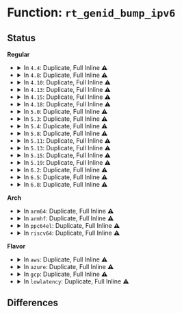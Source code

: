 # Function: <code>rt_genid_bump_ipv6</code>

## Status
<b>Regular</b>
<ul>
<li>
<details>
<summary>In <code>4.4</code>: Duplicate, Full Inline ⚠️</summary>

**Collision:** Static Duplication

**Inline:** Full

**Transformation:** False

**Instances:**

```
In security/selinux/ss/services.c (ffffffff813593c3)
Location: include/net/net_namespace.h:349
Inline: True
Inline callers:
  - security/selinux/ss/services.c:security_load_policy
  - security/selinux/ss/services.c:security_load_policy
  - security/selinux/ss/services.c:security_set_bools
```
```
In net/xfrm/xfrm_policy.c (ffffffff817b42b1)
Location: include/net/net_namespace.h:349
Inline: True
Inline callers:
  - net/xfrm/xfrm_policy.c:xfrm_policy_insert
```
```
In net/ipv6/addrconf.c (ffffffff817cc4cb)
Location: include/net/net_namespace.h:349
Inline: True
Inline callers:
  - net/ipv6/addrconf.c:__ipv6_ifa_notify
```
</details>
</li>
<li>
<details>
<summary>In <code>4.8</code>: Duplicate, Full Inline ⚠️</summary>

**Collision:** Static Duplication

**Inline:** Full

**Transformation:** False

**Instances:**

```
In security/selinux/ss/services.c (ffffffff8138f99b)
Location: include/net/net_namespace.h:352
Inline: True
Inline callers:
  - security/selinux/ss/services.c:security_set_bools
  - security/selinux/ss/services.c:security_load_policy
  - security/selinux/ss/services.c:security_load_policy
```
```
In net/xfrm/xfrm_policy.c (ffffffff81821461)
Location: include/net/net_namespace.h:352
Inline: True
Inline callers:
  - net/xfrm/xfrm_policy.c:xfrm_policy_insert
```
```
In net/ipv6/addrconf.c (ffffffff81838f20)
Location: include/net/net_namespace.h:352
Inline: True
Inline callers:
  - net/ipv6/addrconf.c:__ipv6_ifa_notify
```
</details>
</li>
<li>
<details>
<summary>In <code>4.10</code>: Duplicate, Full Inline ⚠️</summary>

**Collision:** Static Duplication

**Inline:** Full

**Transformation:** False

**Instances:**

```
In security/selinux/ss/services.c (ffffffff813a65bb)
Location: include/net/net_namespace.h:353
Inline: True
Inline callers:
  - security/selinux/ss/services.c:security_set_bools
  - security/selinux/ss/services.c:security_load_policy
  - security/selinux/ss/services.c:security_load_policy
```
```
In net/xfrm/xfrm_policy.c (ffffffff81852c71)
Location: include/net/net_namespace.h:353
Inline: True
Inline callers:
  - net/xfrm/xfrm_policy.c:xfrm_policy_insert
```
```
In net/ipv6/addrconf.c (ffffffff8186a940)
Location: include/net/net_namespace.h:353
Inline: True
Inline callers:
  - net/ipv6/addrconf.c:__ipv6_ifa_notify
  - net/ipv6/addrconf.c:addrconf_dad_completed
  - net/ipv6/addrconf.c:add_addr
```
</details>
</li>
<li>
<details>
<summary>In <code>4.13</code>: Duplicate, Full Inline ⚠️</summary>

**Collision:** Static Duplication

**Inline:** Full

**Transformation:** False

**Instances:**

```
In security/selinux/ss/services.c (ffffffff813bd00f)
Location: include/net/net_namespace.h:361
Inline: True
Inline callers:
  - security/selinux/ss/services.c:security_set_bools
  - security/selinux/ss/services.c:security_load_policy
  - security/selinux/ss/services.c:security_load_policy
```
```
In net/xfrm/xfrm_policy.c (ffffffff8187690e)
Location: include/net/net_namespace.h:361
Inline: True
Inline callers:
  - net/xfrm/xfrm_policy.c:xfrm_policy_insert
```
```
In net/ipv6/addrconf.c (ffffffff8188ee9f)
Location: include/net/net_namespace.h:361
Inline: True
Inline callers:
  - net/ipv6/addrconf.c:__ipv6_ifa_notify
  - net/ipv6/addrconf.c:addrconf_dad_completed
  - net/ipv6/addrconf.c:add_addr
```
</details>
</li>
<li>
<details>
<summary>In <code>4.15</code>: Duplicate, Full Inline ⚠️</summary>

**Collision:** Static Duplication

**Inline:** Full

**Transformation:** False

**Instances:**

```
In security/selinux/ss/services.c (ffffffff813e317b)
Location: include/net/net_namespace.h:373
Inline: True
Inline callers:
  - security/selinux/ss/services.c:security_set_bools
  - security/selinux/ss/services.c:security_load_policy
  - security/selinux/ss/services.c:security_load_policy
```
```
In net/xfrm/xfrm_policy.c (ffffffff818f66e9)
Location: include/net/net_namespace.h:373
Inline: True
Inline callers:
  - net/xfrm/xfrm_policy.c:xfrm_policy_insert
```
```
In net/ipv6/addrconf.c (ffffffff819104ef)
Location: include/net/net_namespace.h:373
Inline: True
Inline callers:
  - net/ipv6/addrconf.c:__ipv6_ifa_notify
  - net/ipv6/addrconf.c:addrconf_dad_completed
  - net/ipv6/addrconf.c:add_addr
```
</details>
</li>
<li>
<details>
<summary>In <code>4.18</code>: Duplicate, Full Inline ⚠️</summary>

**Collision:** Static Duplication

**Inline:** Full

**Transformation:** False

**Instances:**

```
In security/selinux/ss/services.c (ffffffff8141390b)
Location: include/net/net_namespace.h:411
Inline: True
Inline callers:
  - security/selinux/ss/services.c:security_set_bools
  - security/selinux/ss/services.c:security_load_policy
  - security/selinux/ss/services.c:security_load_policy
```
```
In net/xfrm/xfrm_policy.c (ffffffff8194d963)
Location: include/net/net_namespace.h:411
Inline: True
Inline callers:
  - net/xfrm/xfrm_policy.c:xfrm_policy_insert
```
```
In net/ipv6/addrconf.c (ffffffff81967909)
Location: include/net/net_namespace.h:411
Inline: True
Inline callers:
  - net/ipv6/addrconf.c:__ipv6_ifa_notify
  - net/ipv6/addrconf.c:addrconf_dad_completed
  - net/ipv6/addrconf.c:add_addr
```
</details>
</li>
<li>
<details>
<summary>In <code>5.0</code>: Duplicate, Full Inline ⚠️</summary>

**Collision:** Static Duplication

**Inline:** Full

**Transformation:** False

**Instances:**

```
In security/selinux/ss/services.c (ffffffff8142fe38)
Location: include/net/net_namespace.h:414
Inline: True
Inline callers:
  - security/selinux/ss/services.c:security_set_bools
  - security/selinux/ss/services.c:security_load_policy
  - security/selinux/ss/services.c:security_load_policy
```
```
In net/xfrm/xfrm_policy.c (ffffffff81980df2)
Location: include/net/net_namespace.h:414
Inline: True
Inline callers:
  - net/xfrm/xfrm_policy.c:xfrm_policy_insert
```
```
In net/ipv6/addrconf.c (ffffffff8199cfe5)
Location: include/net/net_namespace.h:414
Inline: True
Inline callers:
  - net/ipv6/addrconf.c:__ipv6_ifa_notify
  - net/ipv6/addrconf.c:addrconf_dad_completed
  - net/ipv6/addrconf.c:add_addr
```
</details>
</li>
<li>
<details>
<summary>In <code>5.3</code>: Duplicate, Full Inline ⚠️</summary>

**Collision:** Static Duplication

**Inline:** Full

**Transformation:** False

**Instances:**

```
In security/selinux/ss/services.c (ffffffff8145d7cd)
Location: include/net/net_namespace.h:428
Inline: True
Inline callers:
  - security/selinux/ss/services.c:security_set_bools
  - security/selinux/ss/services.c:security_load_policy
  - security/selinux/ss/services.c:security_load_policy
```
```
In net/xfrm/xfrm_policy.c (ffffffff819eaba3)
Location: include/net/net_namespace.h:428
Inline: True
Inline callers:
  - net/xfrm/xfrm_policy.c:xfrm_policy_insert
```
```
In net/ipv6/addrconf.c (ffffffff81a091c7)
Location: include/net/net_namespace.h:428
Inline: True
Inline callers:
  - net/ipv6/addrconf.c:__ipv6_ifa_notify
  - net/ipv6/addrconf.c:addrconf_dad_completed
  - net/ipv6/addrconf.c:add_addr
```
</details>
</li>
<li>
<details>
<summary>In <code>5.4</code>: Duplicate, Full Inline ⚠️</summary>

**Collision:** Static Duplication

**Inline:** Full

**Transformation:** False

**Instances:**

```
In security/selinux/ss/services.c (ffffffff8147757d)
Location: include/net/net_namespace.h:437
Inline: True
Inline callers:
  - security/selinux/ss/services.c:security_set_bools
  - security/selinux/ss/services.c:security_load_policy
  - security/selinux/ss/services.c:security_load_policy
```
```
In net/xfrm/xfrm_policy.c (ffffffff81a21ba3)
Location: include/net/net_namespace.h:437
Inline: True
Inline callers:
  - net/xfrm/xfrm_policy.c:xfrm_policy_insert
```
```
In net/ipv6/addrconf.c (ffffffff81a3fe77)
Location: include/net/net_namespace.h:437
Inline: True
Inline callers:
  - net/ipv6/addrconf.c:__ipv6_ifa_notify
  - net/ipv6/addrconf.c:addrconf_dad_completed
  - net/ipv6/addrconf.c:add_addr
```
</details>
</li>
<li>
<details>
<summary>In <code>5.8</code>: Duplicate, Full Inline ⚠️</summary>

**Collision:** Static Duplication

**Inline:** Full

**Transformation:** False

**Instances:**

```
In security/selinux/ss/services.c (ffffffff814cc9b7)
Location: include/net/net_namespace.h:455
Inline: True
Inline callers:
  - security/selinux/ss/services.c:security_set_bools
  - security/selinux/ss/services.c:security_load_policy
  - security/selinux/ss/services.c:security_load_policy
```
```
In net/xfrm/xfrm_policy.c (ffffffff81b134de)
Location: include/net/net_namespace.h:455
Inline: True
Inline callers:
  - net/xfrm/xfrm_policy.c:xfrm_policy_insert
```
```
In net/ipv6/addrconf.c (ffffffff81b3bddd)
Location: include/net/net_namespace.h:455
Inline: True
Inline callers:
  - net/ipv6/addrconf.c:addrconf_dad_completed
  - net/ipv6/addrconf.c:add_addr
```
</details>
</li>
<li>
<details>
<summary>In <code>5.11</code>: Duplicate, Full Inline ⚠️</summary>

**Collision:** Static Duplication

**Inline:** Full

**Transformation:** False

**Instances:**

```
In security/selinux/ss/services.c (ffffffff814e5a3b)
Location: include/net/net_namespace.h:449
Inline: True
Inline callers:
  - security/selinux/ss/services.c:selinux_notify_policy_change
```
```
In net/xfrm/xfrm_policy.c (ffffffff81b21898)
Location: include/net/net_namespace.h:449
Inline: True
Inline callers:
  - net/xfrm/xfrm_policy.c:xfrm_policy_insert
```
```
In net/ipv6/addrconf.c (ffffffff81b4aaed)
Location: include/net/net_namespace.h:449
Inline: True
Inline callers:
  - net/ipv6/addrconf.c:addrconf_dad_completed
  - net/ipv6/addrconf.c:add_addr
```
</details>
</li>
<li>
<details>
<summary>In <code>5.13</code>: Duplicate, Full Inline ⚠️</summary>

**Collision:** Static Duplication

**Inline:** Full

**Transformation:** False

**Instances:**

```
In security/selinux/ss/services.c (ffffffff814ec31b)
Location: include/net/net_namespace.h:449
Inline: True
Inline callers:
  - security/selinux/ss/services.c:selinux_notify_policy_change
```
```
In net/xfrm/xfrm_policy.c (ffffffff81b0f4b8)
Location: include/net/net_namespace.h:449
Inline: True
Inline callers:
  - net/xfrm/xfrm_policy.c:xfrm_policy_insert
```
```
In net/ipv6/addrconf.c (ffffffff81b32002)
Location: include/net/net_namespace.h:449
Inline: True
Inline callers:
  - net/ipv6/addrconf.c:__ipv6_ifa_notify
  - net/ipv6/addrconf.c:addrconf_dad_completed
  - net/ipv6/addrconf.c:add_addr
```
</details>
</li>
<li>
<details>
<summary>In <code>5.15</code>: Duplicate, Full Inline ⚠️</summary>

**Collision:** Static Duplication

**Inline:** Full

**Transformation:** False

**Instances:**

```
In security/selinux/ss/services.c (ffffffff815460bb)
Location: include/net/net_namespace.h:451
Inline: True
Inline callers:
  - security/selinux/ss/services.c:selinux_notify_policy_change
```
```
In net/xfrm/xfrm_policy.c (ffffffff81bd28e8)
Location: include/net/net_namespace.h:451
Inline: True
Inline callers:
  - net/xfrm/xfrm_policy.c:xfrm_policy_insert
```
```
In net/ipv6/addrconf.c (ffffffff81bf80d2)
Location: include/net/net_namespace.h:451
Inline: True
Inline callers:
  - net/ipv6/addrconf.c:__ipv6_ifa_notify
  - net/ipv6/addrconf.c:addrconf_dad_completed
  - net/ipv6/addrconf.c:add_addr
```
</details>
</li>
<li>
<details>
<summary>In <code>5.19</code>: Duplicate, Full Inline ⚠️</summary>

**Collision:** Static Duplication

**Inline:** Full

**Transformation:** False

**Instances:**

```
In security/selinux/ss/services.c (ffffffff815de9f6)
Location: include/net/net_namespace.h:485
Inline: True
Inline callers:
  - security/selinux/ss/services.c:selinux_notify_policy_change
```
```
In net/xfrm/xfrm_policy.c (ffffffff81d69628)
Location: include/net/net_namespace.h:485
Inline: True
Inline callers:
  - net/xfrm/xfrm_policy.c:xfrm_policy_insert
```
```
In net/ipv6/addrconf.c (ffffffff81d91482)
Location: include/net/net_namespace.h:485
Inline: True
Inline callers:
  - net/ipv6/addrconf.c:__ipv6_ifa_notify
  - net/ipv6/addrconf.c:addrconf_dad_completed
  - net/ipv6/addrconf.c:add_addr
```
</details>
</li>
<li>
<details>
<summary>In <code>6.2</code>: Duplicate, Full Inline ⚠️</summary>

**Collision:** Static Duplication

**Inline:** Full

**Transformation:** False

**Instances:**

```
In security/selinux/ss/services.c (ffffffff8168d716)
Location: include/net/net_namespace.h:507
Inline: True
Inline callers:
  - security/selinux/ss/services.c:selinux_notify_policy_change
```
```
In net/xfrm/xfrm_policy.c (ffffffff81f34928)
Location: include/net/net_namespace.h:507
Inline: True
Inline callers:
  - net/xfrm/xfrm_policy.c:xfrm_policy_insert
```
```
In net/ipv6/addrconf.c (ffffffff81f5fbe2)
Location: include/net/net_namespace.h:507
Inline: True
Inline callers:
  - net/ipv6/addrconf.c:__ipv6_ifa_notify
  - net/ipv6/addrconf.c:addrconf_dad_completed
  - net/ipv6/addrconf.c:add_addr
```
</details>
</li>
<li>
<details>
<summary>In <code>6.5</code>: Duplicate, Full Inline ⚠️</summary>

**Collision:** Static Duplication

**Inline:** Full

**Transformation:** False

**Instances:**

```
In security/selinux/ss/services.c (ffffffff816c59ea)
Location: include/net/net_namespace.h:507
Inline: True
Inline callers:
  - security/selinux/ss/services.c:selinux_notify_policy_change
```
```
In net/xfrm/xfrm_policy.c (ffffffff81f94548)
Location: include/net/net_namespace.h:507
Inline: True
Inline callers:
  - net/xfrm/xfrm_policy.c:xfrm_policy_insert
```
```
In net/ipv6/addrconf.c (ffffffff81fbf912)
Location: include/net/net_namespace.h:507
Inline: True
Inline callers:
  - net/ipv6/addrconf.c:__ipv6_ifa_notify
  - net/ipv6/addrconf.c:addrconf_dad_completed
  - net/ipv6/addrconf.c:add_addr
```
</details>
</li>
<li>
<details>
<summary>In <code>6.8</code>: Duplicate, Full Inline ⚠️</summary>

**Collision:** Static Duplication

**Inline:** Full

**Transformation:** False

**Instances:**

```
In security/selinux/ss/services.c (ffffffff8170263a)
Location: include/net/net_namespace.h:520
Inline: True
Inline callers:
  - security/selinux/ss/services.c:selinux_notify_policy_change
```
```
In net/xfrm/xfrm_policy.c (ffffffff82061938)
Location: include/net/net_namespace.h:520
Inline: True
Inline callers:
  - net/xfrm/xfrm_policy.c:xfrm_policy_insert
```
```
In net/ipv6/addrconf.c (ffffffff8208cdb2)
Location: include/net/net_namespace.h:520
Inline: True
Inline callers:
  - net/ipv6/addrconf.c:__ipv6_ifa_notify
  - net/ipv6/addrconf.c:addrconf_dad_completed
  - net/ipv6/addrconf.c:add_addr
```
</details>
</li>
</ul>
<b>Arch</b>
<ul>
<li>
<details>
<summary>In <code>arm64</code>: Duplicate, Full Inline ⚠️</summary>

**Collision:** Static Duplication

**Inline:** Full

**Transformation:** False

**Instances:**

```
In security/selinux/ss/services.c (ffff80001056722c)
Location: include/net/net_namespace.h:437
Inline: True
Inline callers:
  - security/selinux/ss/services.c:security_set_bools
  - security/selinux/ss/services.c:security_load_policy
  - security/selinux/ss/services.c:security_load_policy
```
```
In net/xfrm/xfrm_policy.c (ffff800010cddee0)
Location: include/net/net_namespace.h:437
Inline: True
Inline callers:
  - net/xfrm/xfrm_policy.c:xfrm_policy_insert
```
```
In net/ipv6/addrconf.c (ffff800010d010f4)
Location: include/net/net_namespace.h:437
Inline: True
Inline callers:
  - net/ipv6/addrconf.c:__ipv6_ifa_notify
  - net/ipv6/addrconf.c:addrconf_dad_completed
  - net/ipv6/addrconf.c:add_addr
```
</details>
</li>
<li>
<details>
<summary>In <code>armhf</code>: Duplicate, Full Inline ⚠️</summary>

**Collision:** Static Duplication

**Inline:** Full

**Transformation:** False

**Instances:**

```
In security/selinux/ss/services.c (c071b7a8)
Location: include/net/net_namespace.h:437
Inline: True
Inline callers:
  - security/selinux/ss/services.c:security_set_bools
  - security/selinux/ss/services.c:security_load_policy
  - security/selinux/ss/services.c:security_load_policy
```
```
In net/xfrm/xfrm_policy.c (c0de8114)
Location: include/net/net_namespace.h:437
Inline: True
Inline callers:
  - net/xfrm/xfrm_policy.c:xfrm_policy_insert
```
```
In net/ipv6/addrconf.c (c0e08c30)
Location: include/net/net_namespace.h:437
Inline: True
Inline callers:
  - net/ipv6/addrconf.c:__ipv6_ifa_notify
  - net/ipv6/addrconf.c:addrconf_dad_completed
  - net/ipv6/addrconf.c:add_addr
```
</details>
</li>
<li>
<details>
<summary>In <code>ppc64el</code>: Duplicate, Full Inline ⚠️</summary>

**Collision:** Static Duplication

**Inline:** Full

**Transformation:** False

**Instances:**

```
In security/selinux/ss/services.c (c0000000006ca554)
Location: include/net/net_namespace.h:437
Inline: True
Inline callers:
  - security/selinux/ss/services.c:security_set_bools
  - security/selinux/ss/services.c:security_load_policy
  - security/selinux/ss/services.c:security_load_policy
```
```
In net/xfrm/xfrm_policy.c (c000000000dff2f8)
Location: include/net/net_namespace.h:437
Inline: True
Inline callers:
  - net/xfrm/xfrm_policy.c:xfrm_policy_insert
```
```
In net/ipv6/addrconf.c (c000000000e2af9c)
Location: include/net/net_namespace.h:437
Inline: True
Inline callers:
  - net/ipv6/addrconf.c:__ipv6_ifa_notify
  - net/ipv6/addrconf.c:addrconf_dad_completed
  - net/ipv6/addrconf.c:add_addr
```
</details>
</li>
<li>
<details>
<summary>In <code>riscv64</code>: Duplicate, Full Inline ⚠️</summary>

**Collision:** Static Duplication

**Inline:** Full

**Transformation:** False

**Instances:**

```
In security/selinux/ss/services.c (ffffffe0003bcfa4)
Location: include/net/net_namespace.h:437
Inline: True
Inline callers:
  - security/selinux/ss/services.c:security_set_bools
  - security/selinux/ss/services.c:security_load_policy
  - security/selinux/ss/services.c:security_load_policy
```
```
In net/xfrm/xfrm_policy.c (ffffffe00082d9c6)
Location: include/net/net_namespace.h:437
Inline: True
Inline callers:
  - net/xfrm/xfrm_policy.c:xfrm_policy_insert
```
```
In net/ipv6/addrconf.c (ffffffe00084b06a)
Location: include/net/net_namespace.h:437
Inline: True
Inline callers:
  - net/ipv6/addrconf.c:__ipv6_ifa_notify
  - net/ipv6/addrconf.c:addrconf_dad_completed
  - net/ipv6/addrconf.c:add_addr
```
</details>
</li>
</ul>
<b>Flavor</b>
<ul>
<li>
<details>
<summary>In <code>aws</code>: Duplicate, Full Inline ⚠️</summary>

**Collision:** Static Duplication

**Inline:** Full

**Transformation:** False

**Instances:**

```
In security/selinux/ss/services.c (ffffffff8146fb5d)
Location: include/net/net_namespace.h:437
Inline: True
Inline callers:
  - security/selinux/ss/services.c:security_set_bools
  - security/selinux/ss/services.c:security_load_policy
  - security/selinux/ss/services.c:security_load_policy
```
```
In net/xfrm/xfrm_policy.c (ffffffff819c1233)
Location: include/net/net_namespace.h:437
Inline: True
Inline callers:
  - net/xfrm/xfrm_policy.c:xfrm_policy_insert
```
```
In net/ipv6/addrconf.c (ffffffff819df507)
Location: include/net/net_namespace.h:437
Inline: True
Inline callers:
  - net/ipv6/addrconf.c:__ipv6_ifa_notify
  - net/ipv6/addrconf.c:addrconf_dad_completed
  - net/ipv6/addrconf.c:add_addr
```
</details>
</li>
<li>
<details>
<summary>In <code>azure</code>: Duplicate, Full Inline ⚠️</summary>

**Collision:** Static Duplication

**Inline:** Full

**Transformation:** False

**Instances:**

```
In security/selinux/ss/services.c (ffffffff81460567)
Location: include/net/net_namespace.h:437
Inline: True
Inline callers:
  - security/selinux/ss/services.c:security_set_bools
  - security/selinux/ss/services.c:security_load_policy
  - security/selinux/ss/services.c:security_load_policy
```
```
In net/xfrm/xfrm_policy.c (ffffffff8197e023)
Location: include/net/net_namespace.h:437
Inline: True
Inline callers:
  - net/xfrm/xfrm_policy.c:xfrm_policy_insert
```
```
In net/ipv6/addrconf.c (ffffffff8199c2c7)
Location: include/net/net_namespace.h:437
Inline: True
Inline callers:
  - net/ipv6/addrconf.c:__ipv6_ifa_notify
  - net/ipv6/addrconf.c:addrconf_dad_completed
  - net/ipv6/addrconf.c:add_addr
```
</details>
</li>
<li>
<details>
<summary>In <code>gcp</code>: Duplicate, Full Inline ⚠️</summary>

**Collision:** Static Duplication

**Inline:** Full

**Transformation:** False

**Instances:**

```
In security/selinux/ss/services.c (ffffffff8146bbfd)
Location: include/net/net_namespace.h:437
Inline: True
Inline callers:
  - security/selinux/ss/services.c:security_set_bools
  - security/selinux/ss/services.c:security_load_policy
  - security/selinux/ss/services.c:security_load_policy
```
```
In net/xfrm/xfrm_policy.c (ffffffff81a2bcb3)
Location: include/net/net_namespace.h:437
Inline: True
Inline callers:
  - net/xfrm/xfrm_policy.c:xfrm_policy_insert
```
```
In net/ipv6/addrconf.c (ffffffff81a49f87)
Location: include/net/net_namespace.h:437
Inline: True
Inline callers:
  - net/ipv6/addrconf.c:__ipv6_ifa_notify
  - net/ipv6/addrconf.c:addrconf_dad_completed
  - net/ipv6/addrconf.c:add_addr
```
</details>
</li>
<li>
<details>
<summary>In <code>lowlatency</code>: Duplicate, Full Inline ⚠️</summary>

**Collision:** Static Duplication

**Inline:** Full

**Transformation:** False

**Instances:**

```
In security/selinux/ss/services.c (ffffffff81483399)
Location: include/net/net_namespace.h:437
Inline: True
Inline callers:
  - security/selinux/ss/services.c:security_set_bools
  - security/selinux/ss/services.c:security_load_policy
  - security/selinux/ss/services.c:security_load_policy
```
```
In net/xfrm/xfrm_policy.c (ffffffff81a37383)
Location: include/net/net_namespace.h:437
Inline: True
Inline callers:
  - net/xfrm/xfrm_policy.c:xfrm_policy_insert
```
```
In net/ipv6/addrconf.c (ffffffff81a55ec7)
Location: include/net/net_namespace.h:437
Inline: True
Inline callers:
  - net/ipv6/addrconf.c:__ipv6_ifa_notify
  - net/ipv6/addrconf.c:addrconf_dad_completed
  - net/ipv6/addrconf.c:add_addr
```
</details>
</li>
</ul>

## Differences
